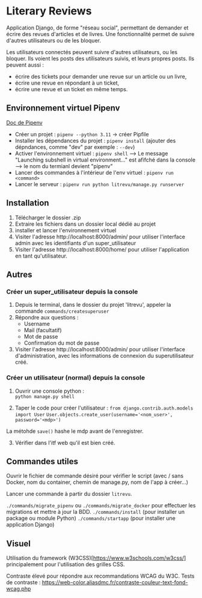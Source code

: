 
# Literary Reviews 
Application Django, de forme "réseau social", permettant de demander et écrire des revues d'articles et de livres. Une fonctionnalité permet de suivre d'autres utilisateurs ou de les bloquer. 

Les utilisateurs connectés peuvent suivre d'autres utilisateurs, ou les bloquer. Ils voient les posts des utilisateurs suivis, et leurs propres posts. 
Ils peuvent aussi : 
- écrire des tickets pour demander une revue sur un article ou un livre,
- écrire une revue en répondant à un ticket,
- écrire une revue et un ticket en même temps. 



## Environnement virtuel Pipenv 
[Doc de Pipenv](https://post-it.pycolore.fr/post-it/python/pipenv) 

*  Créer un projet : `pipenv --python 3.11` -> créer Pipfile 
*  Installer les dépendances du projet : `pipenv install` (ajouter des dépndances, comme "dev" par exemple : `--dev`) 
*  Activer l'environnement virtuel : `pipenv shell` 
    --> Le message "Launching subshell in virtual environment..." est afifché dans la console  
    --> le nom du termianl devient "pipenv" 
*  Lancer des commandes à l'intérieur de l'env virtuel : `pipenv run <command>` 
*  Lancer le serveur : `pipenv run python litrevu/manage.py runserver` 


## Installation 

1. Télécharger le dossier .zip 
2. Extraire les fichiers dans un dossier local dédié au projet 
3. installer et lancer l'environnement virtuel 
4. Visiter l'adresse http://localhost:8000/admin/ pour utiliser l'interface admin avec les identifiants d'un super_utilisateur 
5. Visiter l'adresse http://localhost:8000/home/ pour utiliser l'application en tant qu'utilisateur. 


## Autres 

### Créer un super_utilisateur depuis la console 

1. Depuis le terminal, dans le dossier du projet 'litrevu', appeler la commande `commands/createsuperuser` 
2. Répondre aux questions :    
    * Username 
    * Mail (facultatif) 
    * Mot de passe 
    * Confirmation du mot de passe 
3. Visiter l'adresse http://localhost:8000/admin/ pour utiliser l'interface d'administration, avec les informations de connexion du superutilisateur créé. 


### Créer un utilisateur (normal) depuis la console 

1.  Ouvrir une console python :    
`python manage.py shell`    

2.  Taper le code pour créer l'utilisateur : 
`from django.contrib.auth.models import User` 
`User.objects.create_user(username='<nom_user>', password='<mdp>')` 

La métohde `save()` hashe le mdp avant de l'enregistrer. 

3.  Vérifier dans l'itf web qu'il est bien créé. 


## Commandes utiles 

Ouvrir le fichier de commande désiré pour vérifier le script (avec / sans Docker, nom du container, chemin de manage.py, nom de l'app à créer...) 

Lancer une commande à partir du dossier `litrevu`. 

`./commands/migrate_pipenv` ou `./commands/migrate_docker` pour effectuer les migrations et mettre à jour la BDD. 
`./commands/install` (pour installer un package ou module Python) 
`./commands/startapp` (pour installer une application Django) 


## Visuel 

Utilisation du framework (W3CSS)[https://www.w3schools.com/w3css/] principalement pour l'utilisation des grilles CSS. 

Contraste élevé pour répondre aux recommandations WCAG du W3C. 
Tests de contraste : https://web-color.aliasdmc.fr/contraste-couleur-text-fond-wcag.php

